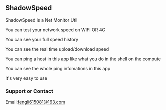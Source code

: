 ## ShadowSpeed

ShadowSpeed is a Net Monitor Util

You can test your network speed on WIFI OR 4G

You can see your full speed history

You can see the real time upload/download speed 

You can ping a host in this app like what you do in the shell on the compute

You can see the whole ping infomations in this app

It's very easy to use 

### Support or Contact

Email:fengli615081@163.com
